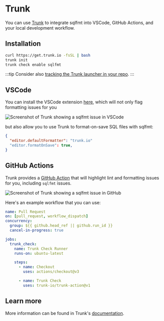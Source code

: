 # Trunk

You can use [Trunk](https://trunk.io/) to integrate sqlfmt into VSCode, GitHub Actions, and your local development workflow.


## Installation

```bash
curl https://get.trunk.io -fsSL | bash
trunk init
trunk check enable sqlfmt
```

:::tip
Consider also [tracking the Trunk launcher in your repo](https://docs.trunk.io/docs/install#add-the--directly-into-your-repo-optional).
:::

## VSCode

You can install the VSCode extension [here](https://marketplace.visualstudio.com/items?itemName=Trunk.io), which will not only flag formatting issues for you

![Screenshot of Trunk showing a sqlfmt issue in VSCode](/img/trunk-vscode.png)

but also allow you to use Trunk to format-on-save SQL files with sqlfmt:

```json title=.vscode/settings.json
{
  "editor.defaultFormatter": "trunk.io"
  "editor.formatOnSave": true,
}
```

## GitHub Actions

Trunk provides a [GitHub Action](https://github.com/trunk-io/trunk-action) that will highlight lint and formatting issues for you, including `sqlfmt` issues.

![Screenshot of Trunk showing a sqlfmt issue in GitHub](/img/trunk-github-action.png)

Here's an example workflow that you can use:

```yaml title=.github/workflows/pr.yaml
name: Pull Request
on: [pull_request, workflow_dispatch]
concurrency:
  group: ${{ github.head_ref || github.run_id }}
  cancel-in-progress: true

jobs:
  trunk_check:
    name: Trunk Check Runner
    runs-on: ubuntu-latest

    steps:
      - name: Checkout
        uses: actions/checkout@v3

      - name: Trunk Check
        uses: trunk-io/trunk-action@v1
```

## Learn more

More information can be found in Trunk's [documentation](https://docs.trunk.io/docs/check).

